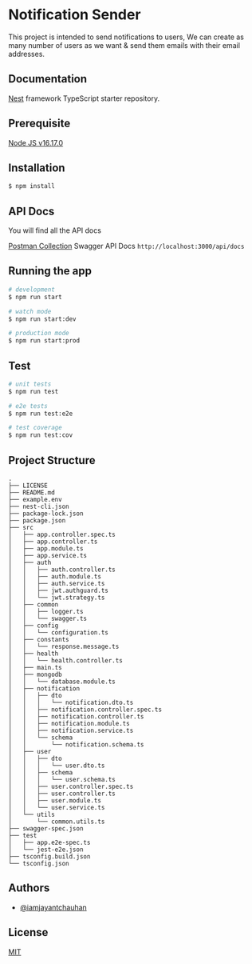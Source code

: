 # Notification Sender

This project is intended to send notifications to users, We can create as many number of users as we want & send them emails with their email addresses.

## Documentation

[Nest](https://github.com/nestjs/nest) framework TypeScript starter repository.

## Prerequisite

[Node JS v16.17.0](https://nodejs.org/en/download)

## Installation

```bash
$ npm install
```

## API Docs

You will find all the API docs

[Postman Collection](https://www.postman.com/solar-equinox-504115/workspace/public/collection/11445188-f84b7607-81f9-42d0-8bec-8150b7ff7bbe?action=share&creator=11445188)
Swagger API Docs
`http://localhost:3000/api/docs`

## Running the app

```bash
# development
$ npm run start

# watch mode
$ npm run start:dev

# production mode
$ npm run start:prod
```

## Test

```bash
# unit tests
$ npm run test

# e2e tests
$ npm run test:e2e

# test coverage
$ npm run test:cov
```

## Project Structure

```
.
├── LICENSE
├── README.md
├── example.env
├── nest-cli.json
├── package-lock.json
├── package.json
├── src
│   ├── app.controller.spec.ts
│   ├── app.controller.ts
│   ├── app.module.ts
│   ├── app.service.ts
│   ├── auth
│   │   ├── auth.controller.ts
│   │   ├── auth.module.ts
│   │   ├── auth.service.ts
│   │   ├── jwt.authguard.ts
│   │   └── jwt.strategy.ts
│   ├── common
│   │   ├── logger.ts
│   │   └── swagger.ts
│   ├── config
│   │   └── configuration.ts
│   ├── constants
│   │   └── response.message.ts
│   ├── health
│   │   └── health.controller.ts
│   ├── main.ts
│   ├── mongodb
│   │   └── database.module.ts
│   ├── notification
│   │   ├── dto
│   │   │   └── notification.dto.ts
│   │   ├── notification.controller.spec.ts
│   │   ├── notification.controller.ts
│   │   ├── notification.module.ts
│   │   ├── notification.service.ts
│   │   └── schema
│   │       └── notification.schema.ts
│   ├── user
│   │   ├── dto
│   │   │   └── user.dto.ts
│   │   ├── schema
│   │   │   └── user.schema.ts
│   │   ├── user.controller.spec.ts
│   │   ├── user.controller.ts
│   │   ├── user.module.ts
│   │   └── user.service.ts
│   └── utils
│       └── common.utils.ts
├── swagger-spec.json
├── test
│   ├── app.e2e-spec.ts
│   └── jest-e2e.json
├── tsconfig.build.json
└── tsconfig.json
```

## Authors

- [@iamjayantchauhan](https://github.com/iamjayantchauhan)

## License

[MIT](https://choosealicense.com/licenses/mit/)

